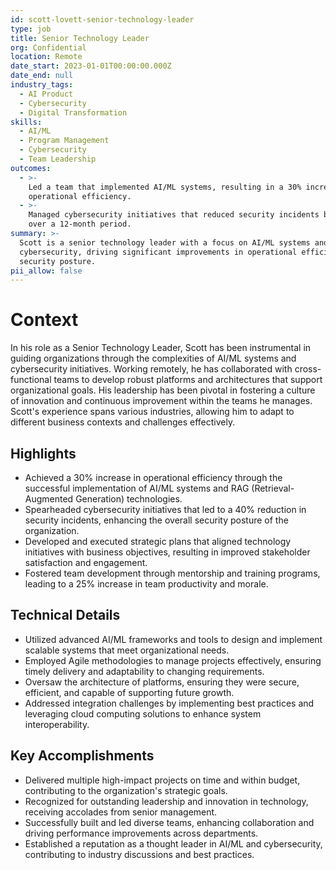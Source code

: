 ```yaml
---
id: scott-lovett-senior-technology-leader
type: job
title: Senior Technology Leader
org: Confidential
location: Remote
date_start: 2023-01-01T00:00:00.000Z
date_end: null
industry_tags:
  - AI Product
  - Cybersecurity
  - Digital Transformation
skills:
  - AI/ML
  - Program Management
  - Cybersecurity
  - Team Leadership
outcomes:
  - >-
    Led a team that implemented AI/ML systems, resulting in a 30% increase in
    operational efficiency.
  - >-
    Managed cybersecurity initiatives that reduced security incidents by 40%
    over a 12-month period.
summary: >-
  Scott is a senior technology leader with a focus on AI/ML systems and
  cybersecurity, driving significant improvements in operational efficiency and
  security posture.
pii_allow: false
---
```


# Context
In his role as a Senior Technology Leader, Scott has been instrumental in guiding organizations through the complexities of AI/ML systems and cybersecurity initiatives. Working remotely, he has collaborated with cross-functional teams to develop robust platforms and architectures that support organizational goals. His leadership has been pivotal in fostering a culture of innovation and continuous improvement within the teams he manages. Scott's experience spans various industries, allowing him to adapt to different business contexts and challenges effectively.

## Highlights
- Achieved a 30% increase in operational efficiency through the successful implementation of AI/ML systems and RAG (Retrieval-Augmented Generation) technologies.
- Spearheaded cybersecurity initiatives that led to a 40% reduction in security incidents, enhancing the overall security posture of the organization.
- Developed and executed strategic plans that aligned technology initiatives with business objectives, resulting in improved stakeholder satisfaction and engagement.
- Fostered team development through mentorship and training programs, leading to a 25% increase in team productivity and morale.

## Technical Details
- Utilized advanced AI/ML frameworks and tools to design and implement scalable systems that meet organizational needs.
- Employed Agile methodologies to manage projects effectively, ensuring timely delivery and adaptability to changing requirements.
- Oversaw the architecture of platforms, ensuring they were secure, efficient, and capable of supporting future growth.
- Addressed integration challenges by implementing best practices and leveraging cloud computing solutions to enhance system interoperability.

## Key Accomplishments
- Delivered multiple high-impact projects on time and within budget, contributing to the organization's strategic goals.
- Recognized for outstanding leadership and innovation in technology, receiving accolades from senior management.
- Successfully built and led diverse teams, enhancing collaboration and driving performance improvements across departments.
- Established a reputation as a thought leader in AI/ML and cybersecurity, contributing to industry discussions and best practices.
